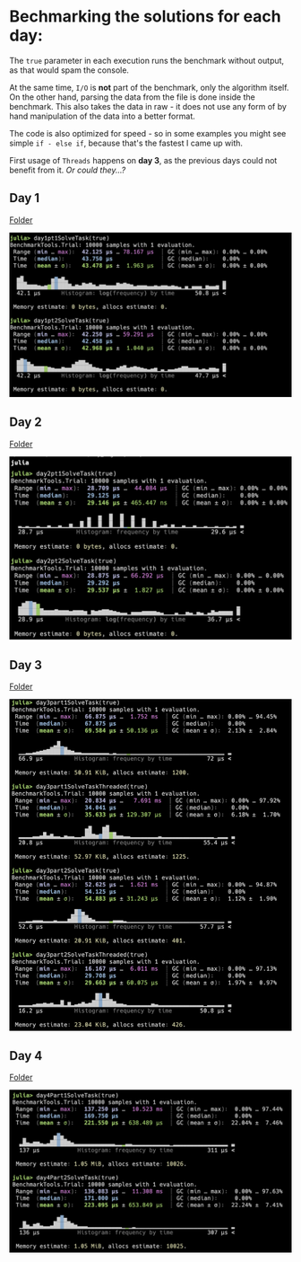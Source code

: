 # Bechmarking the solutions for each day:

The `true` parameter in each execution runs the benchmark without output, as that would spam the console.

At the same time, `I/O` is **not** part of the benchmark, only the algorithm itself. On the other hand, parsing the data from the file is done inside the benchmark. This also takes the data in raw - it does not use any form of by hand manipulation of the data into a better format.

The code is also optimized for speed - so in some examples you might see simple `if - else if`, because that's the fastest I came up with.

First usage of `Threads` happens on **day 3**, as the previous days could not benefit from it. _Or could they...?_

## Day 1

[Folder](/day_1/)

![Benchmark day 1](/benchmark_images/day_1.png?)


## Day 2

[Folder](/day_2/)

![Benchmark day 2](/benchmark_images/day_2.png?)


## Day 3


[Folder](/day_3/)

![Benchmark day 2](/benchmark_images/day_3.png?)


## Day 4


[Folder](/day_4/)

![Benchmark day 2](/benchmark_images/day_4.png?)